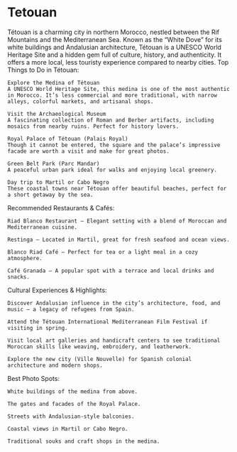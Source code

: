 # Tetouan
Tétouan is a charming city in northern Morocco, nestled between the Rif Mountains and the Mediterranean Sea. Known as the “White Dove” for its white buildings and Andalusian architecture, Tétouan is a UNESCO World Heritage Site and a hidden gem full of culture, history, and authenticity. It offers a more local, less touristy experience compared to nearby cities.
Top Things to Do in Tétouan:

    Explore the Medina of Tétouan
    A UNESCO World Heritage Site, this medina is one of the most authentic in Morocco. It’s less commercial and more traditional, with narrow alleys, colorful markets, and artisanal shops.

    Visit the Archaeological Museum
    A fascinating collection of Roman and Berber artifacts, including mosaics from nearby ruins. Perfect for history lovers.

    Royal Palace of Tétouan (Palais Royal)
    Though it cannot be entered, the square and the palace’s impressive facade are worth a visit and make for great photos.

    Green Belt Park (Parc Mandar)
    A peaceful urban park ideal for walks and enjoying local greenery.

    Day trip to Martil or Cabo Negro
    These coastal towns near Tétouan offer beautiful beaches, perfect for a short getaway by the sea.

Recommended Restaurants & Cafés:

    Riad Blanco Restaurant – Elegant setting with a blend of Moroccan and Mediterranean cuisine.

    Restinga – Located in Martil, great for fresh seafood and ocean views.

    Blanco Riad Café – Perfect for tea or a light meal in a cozy atmosphere.

    Café Granada – A popular spot with a terrace and local drinks and snacks.

Cultural Experiences & Highlights:

    Discover Andalusian influence in the city’s architecture, food, and music — a legacy of refugees from Spain.

    Attend the Tétouan International Mediterranean Film Festival if visiting in spring.

    Visit local art galleries and handicraft centers to see traditional Moroccan skills like weaving, embroidery, and leatherwork.

    Explore the new city (Ville Nouvelle) for Spanish colonial architecture and modern shops.

Best Photo Spots:

    White buildings of the medina from above.

    The gates and facades of the Royal Palace.

    Streets with Andalusian-style balconies.

    Coastal views in Martil or Cabo Negro.

    Traditional souks and craft shops in the medina.